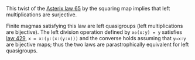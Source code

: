 This twist of the [Asterix law 65](https://teorth.github.io/equational_theories/implications/?65) by the squaring map implies that left multiplications are surjective.

Finite magmas satisfying this law are left quasigroups (left multiplications are bijective).  The left division operation defined by `x◇(x:y) = y` satisfies [law 429](https://teorth.github.io/equational_theories/implications/?429), `x = x:(y:(x:(y:x)))` and the converse holds assuming that `y↦x:y` are bijective maps; thus the two laws are parastrophically equivalent for left quasigroups.
